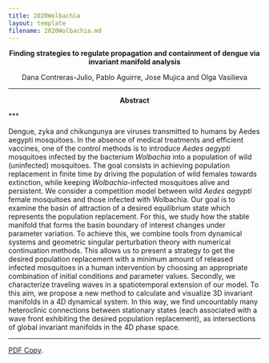 ```yaml
---
title: 2020Wolbachia
layout: template
filename: 2020Wolbachia.md
--- 
```

<p align="center">
<b>Finding strategies to regulate propagation and containment of dengue via invariant manifold analysis</b>
</p>
<p align="center">
Dana Contreras-Julio, Pablo Aguirre, Jose Mujica and Olga Vasilieva
</p>

***
<p align="center">
<b>Abstract</b>
</p>
***

Dengue, zyka and chikungunya are viruses transmitted to humans by Aedes aegypti mosquitoes. In the absence of medical treatments and efficient vaccines, one of the control methods is to introduce <i>Aedes aegypti</i> mosquitoes infected by the bacterium <i>Wolbachia</i>  into a population of wild (uninfected) mosquitoes. The goal consists in achieving population replacement in finite time by driving the population of wild females towards extinction, while keeping <i>Wolbachia</i>-infected mosquitoes alive and persistent. 
We consider a competition model between wild <i>Aedes aegypti</i> female mosquitoes and those infected with  Wolbachia. Our goal is to examine the basin of attraction of a desired equilibrium state which represents the population replacement. For this, we study how the stable manifold that forms the basin boundary of interest changes under parameter variation. To achieve this, we combine tools from dynamical systems and geometric singular perturbation theory with numerical continuation methods. This allows us to present a strategy to get the desired population replacement with a minimum amount of released infected mosquitoes in a human intervention by choosing an appropriate combination of initial conditions and parameter values. Secondly, we characterize traveling waves in a spatiotemporal extension of our model. To this aim, we propose a new method to calculate and visualize 3D invariant manifolds in a 4D dynamical system.  In this way, we find uncountably many heteroclinic connections between stationary states (each associated with a wave front exhibiting the desired population replacement), as intersections of global invariant manifolds in the 4D phase space.

***

[PDF Copy](/assets/files/camv_wolbachia.pdf).
